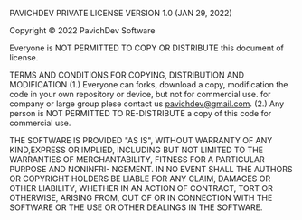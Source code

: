 PAVICHDEV PRIVATE LICENSE
VERSION 1.0 (JAN 29, 2022)

Copyright © 2022 PavichDev Software

Everyone is NOT PERMITTED TO COPY OR DISTRIBUTE this document of license.

TERMS AND CONDITIONS FOR COPYING, DISTRIBUTION AND MODIFICATION
(1.) Everyone can forks, download a copy, modification the code in your own repository or device,
but not for commercial use. for company or large group plese contact us pavichdev@gmail.com.
(2.) Any person is NOT PERMITTED TO RE-DISTRIBUTE a copy of this code for commercial use.

THE SOFTWARE IS PROVIDED "AS IS", WITHOUT WARRANTY OF ANY KIND,EXPRESS OR IMPLIED, INCLUDING BUT
NOT LIMITED TO THE WARRANTIES OF MERCHANTABILITY, FITNESS FOR A PARTICULAR PURPOSE AND NONINFRI-
NGEMENT. IN NO EVENT SHALL THE AUTHORS OR COPYRIGHT HOLDERS BE LIABLE FOR ANY CLAIM, DAMAGES OR
OTHER LIABILITY, WHETHER IN AN ACTION OF CONTRACT, TORT OR OTHERWISE, ARISING FROM, OUT OF OR IN
CONNECTION WITH THE SOFTWARE OR THE USE OR OTHER DEALINGS IN THE SOFTWARE.
